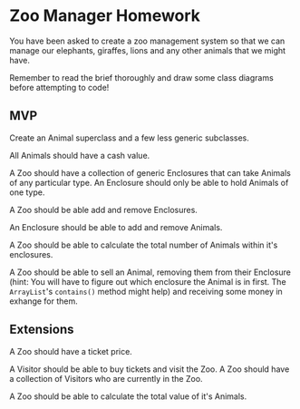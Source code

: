 # Zoo Manager Homework

You have been asked to create a zoo management system so that we can manage our elephants, giraffes, lions and any other animals that we might have.

Remember to read the brief thoroughly and draw some class diagrams before attempting to code!

## MVP

Create an Animal superclass and a few less generic subclasses.

All Animals should have a cash value.

A Zoo should have a collection of generic Enclosures that can take Animals of any particular type. An Enclosure should only be able to hold Animals of one type.

A Zoo should be able add and remove Enclosures.

An Enclosure should be able to add and remove Animals.

A Zoo should be able to calculate the total number of Animals within it's enclosures.

A Zoo should be able to sell an Animal, removing them from their Enclosure (hint: You will have to figure out which enclosure the Animal is in first. The `ArrayList`'s `contains()` method might help) and receiving some money in exhange for them.

## Extensions

A Zoo should have a ticket price.

A Visitor should be able to buy tickets and visit the Zoo. A Zoo should have a collection of Visitors who are currently in the Zoo.

A Zoo should be able to calculate the total value of it's Animals.